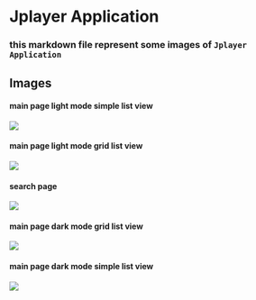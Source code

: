 # Jplayer  Application 
### this markdown file represent some images of `Jplayer Application`

## Images

#### main page light mode simple list view
![](/jplayer/images/image1.jpg "")

#### main page light mode grid list view
![](/jplayer/images/image2.jpg "")

#### search page
![](/jplayer/images/image3.jpg "")

#### main page dark mode grid list view
![](/jplayer/images/image4.jpg "")

#### main page dark mode simple list view
![](/jplayer/images/image5.jpg "")
